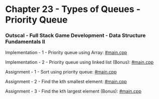 # Chapter 23 - Types of Queues - Priority Queue

### Outscal - Full Stack Game Development - Data Structure Fundamentals II

Implementation - 1 - Priority queue using Array: [#main.cpp](https://replit.com/@developerswork/Implementation-1-Priority-queue-using-Array#main.cpp)

Implementation - 2 - Priority queue using linked list (Bonus): [#main.cpp](https://replit.com/@developerswork/Implementation-2-Priority-queue-using-linked-list-Bonus#main.cpp)

Assignment - 1 - Sort using priority queue: [#main.cpp](https://replit.com/@developerswork/Assignment-1-Sort-using-priority-queue#main.cpp)

Assignment - 2 - Find the kth smallest element: [#main.cpp](https://replit.com/@developerswork/Assignment-2-Find-the-kth-smallest-element#main.cpp)

Assignment - 3 - Find the kth largest element (Bonus): [#main.cpp](https://replit.com/@developerswork/Assignment-3-Find-the-kth-largest-element-Bonus#main.cpp)
